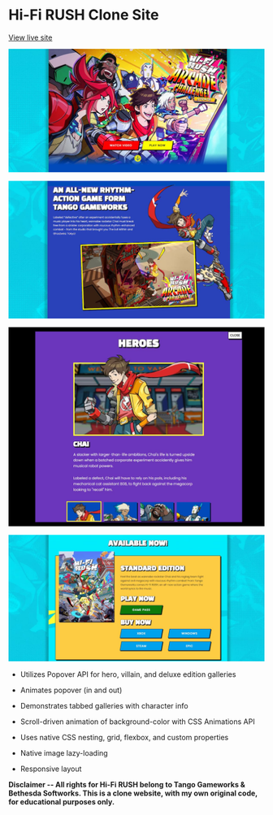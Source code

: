 # Hi-Fi RUSH Clone Site

[View live site](https://apcurran.github.io/hi-fi-rush-clone/)

![Hi-Fi RUSH header](./images/readme/hfr_header.jpg)

![Chai action pose/swing with guitar](./images/readme/hfr_chai-swing.jpg)

![Hero gallery with tabs](./images/readme/hfr_hero-gallery.jpg)

![Standard edition layout](./images/readme/hfr_standard-edition.jpg)

- Utilizes Popover API for hero, villain, and deluxe edition galleries

- Animates popover (in and out)

- Demonstrates tabbed galleries with character info

- Scroll-driven animation of background-color with CSS Animations API

- Uses native CSS nesting, grid, flexbox, and custom properties

- Native image lazy-loading

- Responsive layout

**Disclaimer -- All rights for Hi-Fi RUSH belong to Tango Gameworks & Bethesda Softworks. This is a clone website, with my own original code, for educational purposes only.**